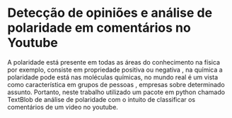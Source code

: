 # Detecção de opiniões e análise de polaridade em comentários no Youtube

A polaridade está presente em todas as áreas do conhecimento na física por exemplo, consiste em  propriedade positiva ou negativa , na química a polaridade pode está nas  moléculas químicas, no mundo real é um vista como característica em grupos de pessoas , empresas sobre determinado assunto. Portanto, neste trabalho utilizado um pacote em python chamado TextBlob de análise de polaridade com o intuito de classificar os comentários de um video no youtube.
